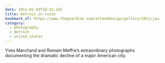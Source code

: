 ```yaml
---
date: 2011-01-03T18:21:14Z
title: Detroit in ruins
bookmark_of: https://www.theguardian.com/artanddesign/gallery/2011/jan/02/photography-detroit
category:
  - photography
  - detroit
  - united_states
---
```


Yves Marchand and Romain Meffre’s extraordinary photographs documenting the dramatic decline of a major American city.
